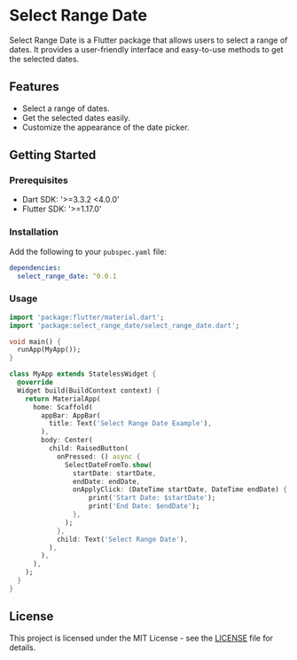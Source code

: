 # Select Range Date

Select Range Date is a Flutter package that allows users to select a range of dates. It provides a user-friendly interface and easy-to-use methods to get the selected dates.

## Features

- Select a range of dates.
- Get the selected dates easily.
- Customize the appearance of the date picker.

## Getting Started

### Prerequisites

- Dart SDK: '>=3.3.2 <4.0.0'
- Flutter SDK: '>=1.17.0'

### Installation

Add the following to your `pubspec.yaml` file:

```yaml
dependencies:
  select_range_date: ^0.0.1
```

### Usage

```dart
import 'package:flutter/material.dart';
import 'package:select_range_date/select_range_date.dart';

void main() {
  runApp(MyApp());
}

class MyApp extends StatelessWidget {
  @override
  Widget build(BuildContext context) {
    return MaterialApp(
      home: Scaffold(
        appBar: AppBar(
          title: Text('Select Range Date Example'),
        ),
        body: Center(
          child: RaisedButton(
            onPressed: () async {
              SelectDateFromTo.show(
                startDate: startDate,
                endDate: endDate,
                onApplyClick: (DateTime startDate, DateTime endDate) {
                    print('Start Date: $startDate');
                    print('End Date: $endDate');
                },
              );
            },
            child: Text('Select Range Date'),
          ),
        ),
      ),
    );
  }
}
```

## License

This project is licensed under the MIT License - see the [LICENSE](LICENSE) file for details.
```


